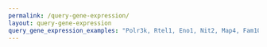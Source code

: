 ```yaml
---
permalink: /query-gene-expression/
layout: query-gene-expression
query_gene_expression_examples: "Polr3k, Rtel1, Eno1, Nit2, Map4, Fam107a, Mrap2, Calr3, Vkorc1, Wwox, Pnpo, Eif4g1, Prmt1, Mfsd14b, Adgrg6, Ak1"
---
```

